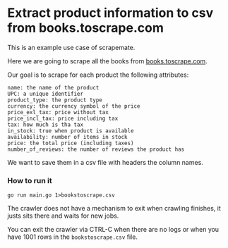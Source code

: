 # Extract product information to csv from books.toscrape.com

This is an example use case of scrapemate. 

Here we are going to scrape all the books from [books.toscrape.com](https://books.toscrape.com/).

Our goal is to scrape for each product the following attributes:

```
name: the name of the product
UPC: a unique identifier
product_type: the product type
currency: the currency symbol of the price
price_exl_tax: price without tax
price_incl_tax: price including tax
tax: how much is tha tax
in_stock: true when product is available
availability: number of items in stock
price: the total price (including taxes)
number_of_reviews: the number of reviews the product has
```

We want to save them in a csv file with headers the column names.


###  How to run it

```
go run main.go 1>bookstoscrape.csv
```

The crawler does not have a mechanism to exit when crawling finishes, it justs sits there
and waits for new jobs.

You can exit the crawler via CTRL-C when there are no logs or when you have 1001 rows in the 
`bookstoscrape.csv` file.


